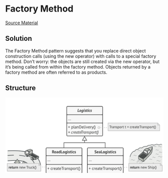 # Factory Method

[Source Material][def]

## Solution

The Factory Method pattern suggests that you replace direct object construction calls (using the new operator) with calls to a special factory method. Don’t worry: the objects are still created via the new operator, but it’s being called from within the factory method. Objects returned by a factory method are often referred to as products.

## Structure

![Factory Method Structure](image.png)

[def]: https://refactoring.guru/design-patterns/factory-method
